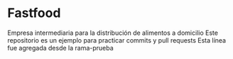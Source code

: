 # Fastfood
Empresa intermediaria para la distribución de alimentos a domicilio
Este repositorio es un ejemplo para practicar commits y pull requests
Esta línea fue agregada desde la rama-prueba
